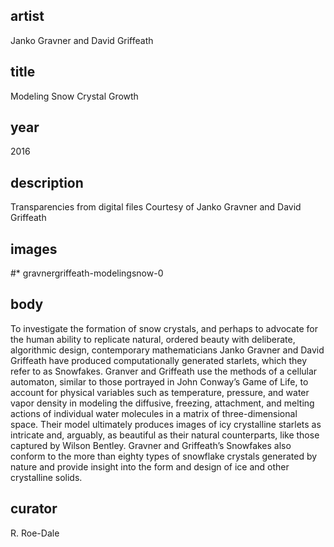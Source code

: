 ## artist
Janko Gravner and David Griffeath

## title
Modeling Snow Crystal Growth

## year
2016 

## description
Transparencies from digital files 
Courtesy of Janko Gravner and David Griffeath 

## images
#* gravnergriffeath-modelingsnow-0

## body
To investigate the formation of snow crystals, and perhaps to advocate for the human ability to replicate natural, ordered beauty with deliberate, algorithmic design, contemporary mathematicians Janko Gravner and David Griffeath have produced computationally generated starlets, which they refer to as Snowfakes. Granver and Griffeath use the methods of a cellular automaton, similar to those portrayed in John Conway’s Game of Life, to account for physical variables such as temperature, pressure, and water vapor density in modeling the diffusive, freezing, attachment, and melting actions of individual water molecules in a matrix of three-dimensional space. Their model ultimately produces images of icy crystalline starlets as intricate and, arguably, as beautiful as their natural counterparts, like those captured by Wilson Bentley. Gravner and Griffeath’s Snowfakes also conform to the more than eighty types of snowflake crystals generated by nature and provide insight into the form and design of ice and other crystalline solids. 

## curator
R. Roe-Dale